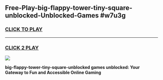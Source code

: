 
## Free-Play-big-flappy-tower-tiny-square-unblocked-Unblocked-Games #w7u3g
<h3>
<a href="https://news.freeplayer.one?title=big-flappy-tower-tiny-square-unblocked&ref=8M">CLICK TO PLAY</a></h3>
<hr>

<h3>
<a href="https://news.freeplayer.one?title=big-flappy-tower-tiny-square-unblocked&ref=8M">CLICK 2 PLAY</a>
  
</h3>

<a href="https://news.freeplayer.one?title=big-flappy-tower-tiny-square-unblocked&ref=8M"><img src="https://clearcache.store/games.png"></a>


**big-flappy-tower-tiny-square-unblocked games unblocked: Your Gateway to Fun and Accessible Online Gaming**
